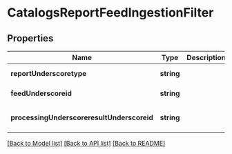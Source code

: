 # CatalogsReportFeedIngestionFilter

## Properties
Name | Type | Description | Notes
------------ | ------------- | ------------- | -------------
**reportUnderscoretype** | **string** |  | [default to null]
**feedUnderscoreid** | **string** |  | [default to null]
**processingUnderscoreresultUnderscoreid** | **string** |  | [optional] [default to null]

[[Back to Model list]](../README.md#documentation-for-models) [[Back to API list]](../README.md#documentation-for-api-endpoints) [[Back to README]](../README.md)


